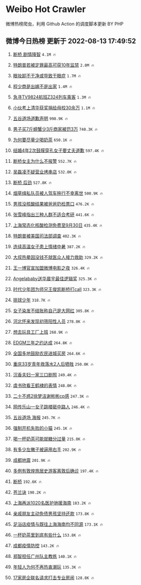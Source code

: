 # Weibo Hot Crawler 



微博热榜爬虫，利用 Github Action 的调度脚本更新 BY PHP 


## 微博今日热榜 更新于 2022-08-13 17:49:52 
1. [断桥 剧情降智](https://s.weibo.com/weibo?q=%E6%96%AD%E6%A1%A5%20%E5%89%A7%E6%83%85%E9%99%8D%E6%99%BA&Refer=top) `4.1M 🔥` 

1. [特朗普若被定罪最高可获10年监禁](https://s.weibo.com/weibo?q=%23%E7%89%B9%E6%9C%97%E6%99%AE%E8%8B%A5%E8%A2%AB%E5%AE%9A%E7%BD%AA%E6%9C%80%E9%AB%98%E5%8F%AF%E8%8E%B710%E5%B9%B4%E7%9B%91%E7%A6%81%23&Refer=top) `2.0M 🔥` 

1. [眼妆卸不干净或导致干眼症](https://s.weibo.com/weibo?q=%23%E7%9C%BC%E5%A6%86%E5%8D%B8%E4%B8%8D%E5%B9%B2%E5%87%80%E6%88%96%E5%AF%BC%E8%87%B4%E5%B9%B2%E7%9C%BC%E7%97%87%23&Refer=top) `1.7M 🔥` 

1. [程少商是出嫁不是出家](https://s.weibo.com/weibo?q=%23%E7%A8%8B%E5%B0%91%E5%95%86%E6%98%AF%E5%87%BA%E5%AB%81%E4%B8%8D%E6%98%AF%E5%87%BA%E5%AE%B6%23&Refer=top) `1.4M 🔥` 

1. [急寻TV9824航班Z324列车乘客](https://s.weibo.com/weibo?q=%23%E6%80%A5%E5%AF%BBTV9824%E8%88%AA%E7%8F%ADZ324%E5%88%97%E8%BD%A6%E4%B9%98%E5%AE%A2%23&Refer=top) `1.3M 🔥` 

1. [小伙考上清华获奖捐给母校30余万](https://s.weibo.com/weibo?q=%23%E5%B0%8F%E4%BC%99%E8%80%83%E4%B8%8A%E6%B8%85%E5%8D%8E%E8%8E%B7%E5%A5%96%E6%8D%90%E7%BB%99%E6%AF%8D%E6%A0%A130%E4%BD%99%E4%B8%87%23&Refer=top) `1.1M 🔥` 

1. [五谷道场道歉声明](https://s.weibo.com/weibo?q=%23%E4%BA%94%E8%B0%B7%E9%81%93%E5%9C%BA%E9%81%93%E6%AD%89%E5%A3%B0%E6%98%8E%23&Refer=top) `998.9K 🔥` 

1. [男子买7斤螃蟹少3斤商家被罚3万](https://s.weibo.com/weibo?q=%23%E7%94%B7%E5%AD%90%E4%B9%B07%E6%96%A4%E8%9E%83%E8%9F%B9%E5%B0%913%E6%96%A4%E5%95%86%E5%AE%B6%E8%A2%AB%E7%BD%9A3%E4%B8%87%23&Refer=top) `740.3K 🔥` 

1. [为何要尽量少喝奶茶](https://s.weibo.com/weibo?q=%23%E4%B8%BA%E4%BD%95%E8%A6%81%E5%B0%BD%E9%87%8F%E5%B0%91%E5%96%9D%E5%A5%B6%E8%8C%B6%23&Refer=top) `650.1K 🔥` 

1. [结婚4年2次鼓膜穿孔女子要丈夫道歉](https://s.weibo.com/weibo?q=%23%E7%BB%93%E5%A9%9A4%E5%B9%B42%E6%AC%A1%E9%BC%93%E8%86%9C%E7%A9%BF%E5%AD%94%E5%A5%B3%E5%AD%90%E8%A6%81%E4%B8%88%E5%A4%AB%E9%81%93%E6%AD%89%23&Refer=top) `597.4K 🔥` 

1. [断桥女主为什么不报警](https://s.weibo.com/weibo?q=%E6%96%AD%E6%A1%A5%E5%A5%B3%E4%B8%BB%E4%B8%BA%E4%BB%80%E4%B9%88%E4%B8%8D%E6%8A%A5%E8%AD%A6&Refer=top) `552.7K 🔥` 

1. [吴磊凌不疑营业烤串店](https://s.weibo.com/weibo?q=%23%E5%90%B4%E7%A3%8A%E5%87%8C%E4%B8%8D%E7%96%91%E8%90%A5%E4%B8%9A%E7%83%A4%E4%B8%B2%E5%BA%97%23&Refer=top) `532.0K 🔥` 

1. [断桥 后劲](https://s.weibo.com/weibo?q=%E6%96%AD%E6%A1%A5%20%E5%90%8E%E5%8A%B2&Refer=top) `527.8K 🔥` 

1. [烟草缉私队员被人驾车拖行不幸离世](https://s.weibo.com/weibo?q=%23%E7%83%9F%E8%8D%89%E7%BC%89%E7%A7%81%E9%98%9F%E5%91%98%E8%A2%AB%E4%BA%BA%E9%A9%BE%E8%BD%A6%E6%8B%96%E8%A1%8C%E4%B8%8D%E5%B9%B8%E7%A6%BB%E4%B8%96%23&Refer=top) `500.9K 🔥` 

1. [男孩没核酸结果被爸爸扔检票口](https://s.weibo.com/weibo?q=%23%E7%94%B7%E5%AD%A9%E6%B2%A1%E6%A0%B8%E9%85%B8%E7%BB%93%E6%9E%9C%E8%A2%AB%E7%88%B8%E7%88%B8%E6%89%94%E6%A3%80%E7%A5%A8%E5%8F%A3%23&Refer=top) `476.2K 🔥` 

1. [张雪峰指出三种人群不适合考研](https://s.weibo.com/weibo?q=%23%E5%BC%A0%E9%9B%AA%E5%B3%B0%E6%8C%87%E5%87%BA%E4%B8%89%E7%A7%8D%E4%BA%BA%E7%BE%A4%E4%B8%8D%E9%80%82%E5%90%88%E8%80%83%E7%A0%94%23&Refer=top) `441.6K 🔥` 

1. [上海常态化核酸检测免费至9月30日](https://s.weibo.com/weibo?q=%23%E4%B8%8A%E6%B5%B7%E5%B8%B8%E6%80%81%E5%8C%96%E6%A0%B8%E9%85%B8%E6%A3%80%E6%B5%8B%E5%85%8D%E8%B4%B9%E8%87%B39%E6%9C%8830%E6%97%A5%23&Refer=top) `435.4K 🔥` 

1. [特朗普被美国司法部调查](https://s.weibo.com/weibo?q=%23%E7%89%B9%E6%9C%97%E6%99%AE%E8%A2%AB%E7%BE%8E%E5%9B%BD%E5%8F%B8%E6%B3%95%E9%83%A8%E8%B0%83%E6%9F%A5%23&Refer=top) `402.3K 🔥` 

1. [连续高温女子患上情绪中暑](https://s.weibo.com/weibo?q=%23%E8%BF%9E%E7%BB%AD%E9%AB%98%E6%B8%A9%E5%A5%B3%E5%AD%90%E6%82%A3%E4%B8%8A%E6%83%85%E7%BB%AA%E4%B8%AD%E6%9A%91%23&Refer=top) `387.2K 🔥` 

1. [大叔热晕因没钱不就医众人接力救助](https://s.weibo.com/weibo?q=%23%E5%A4%A7%E5%8F%94%E7%83%AD%E6%99%95%E5%9B%A0%E6%B2%A1%E9%92%B1%E4%B8%8D%E5%B0%B1%E5%8C%BB%E4%BC%97%E4%BA%BA%E6%8E%A5%E5%8A%9B%E6%95%91%E5%8A%A9%23&Refer=top) `329.2K 🔥` 

1. [王一博官宣加盟微博电影之夜](https://s.weibo.com/weibo?q=%23%E7%8E%8B%E4%B8%80%E5%8D%9A%E5%AE%98%E5%AE%A3%E5%8A%A0%E7%9B%9F%E5%BE%AE%E5%8D%9A%E7%94%B5%E5%BD%B1%E4%B9%8B%E5%A4%9C%23&Refer=top) `326.4K 🔥` 

1. [Angelababy送华晨宇最佳逻辑奖](https://s.weibo.com/weibo?q=%23Angelababy%E9%80%81%E5%8D%8E%E6%99%A8%E5%AE%87%E6%9C%80%E4%BD%B3%E9%80%BB%E8%BE%91%E5%A5%96%23&Refer=top) `325.3K 🔥` 

1. [时代少年团为师兄王俊凯断桥打call](https://s.weibo.com/weibo?q=%23%E6%97%B6%E4%BB%A3%E5%B0%91%E5%B9%B4%E5%9B%A2%E4%B8%BA%E5%B8%88%E5%85%84%E7%8E%8B%E4%BF%8A%E5%87%AF%E6%96%AD%E6%A1%A5%E6%89%93call%23&Refer=top) `323.3K 🔥` 

1. [排球少年](https://s.weibo.com/weibo?q=%E6%8E%92%E7%90%83%E5%B0%91%E5%B9%B4&Refer=top) `318.7K 🔥` 

1. [女子染发不结账称自己是大网红](https://s.weibo.com/weibo?q=%23%E5%A5%B3%E5%AD%90%E6%9F%93%E5%8F%91%E4%B8%8D%E7%BB%93%E8%B4%A6%E7%A7%B0%E8%87%AA%E5%B7%B1%E6%98%AF%E5%A4%A7%E7%BD%91%E7%BA%A2%23&Refer=top) `305.8K 🔥` 

1. [河北怀来发现初筛阳性人员](https://s.weibo.com/weibo?q=%23%E6%B2%B3%E5%8C%97%E6%80%80%E6%9D%A5%E5%8F%91%E7%8E%B0%E5%88%9D%E7%AD%9B%E9%98%B3%E6%80%A7%E4%BA%BA%E5%91%98%23&Refer=top) `278.0K 🔥` 

1. [想去玩具工厂上班](https://s.weibo.com/weibo?q=%23%E6%83%B3%E5%8E%BB%E7%8E%A9%E5%85%B7%E5%B7%A5%E5%8E%82%E4%B8%8A%E7%8F%AD%23&Refer=top) `268.9K 🔥` 

1. [EDGM三年之约达成](https://s.weibo.com/weibo?q=%23EDGM%E4%B8%89%E5%B9%B4%E4%B9%8B%E7%BA%A6%E8%BE%BE%E6%88%90%23&Refer=top) `264.8K 🔥` 

1. [全国多地鼓励农民进城买房](https://s.weibo.com/weibo?q=%23%E5%85%A8%E5%9B%BD%E5%A4%9A%E5%9C%B0%E9%BC%93%E5%8A%B1%E5%86%9C%E6%B0%91%E8%BF%9B%E5%9F%8E%E4%B9%B0%E6%88%BF%23&Refer=top) `264.6K 🔥` 

1. [重庆33岁青年救落水2人后牺牲](https://s.weibo.com/weibo?q=%23%E9%87%8D%E5%BA%8633%E5%B2%81%E9%9D%92%E5%B9%B4%E6%95%91%E8%90%BD%E6%B0%B42%E4%BA%BA%E5%90%8E%E7%89%BA%E7%89%B2%23&Refer=top) `250.0K 🔥` 

1. [沉香夫妇一家三口剧照](https://s.weibo.com/weibo?q=%23%E6%B2%89%E9%A6%99%E5%A4%AB%E5%A6%87%E4%B8%80%E5%AE%B6%E4%B8%89%E5%8F%A3%E5%89%A7%E7%85%A7%23&Refer=top) `249.4K 🔥` 

1. [虞书欣看王鹤棣的表情](https://s.weibo.com/weibo?q=%23%E8%99%9E%E4%B9%A6%E6%AC%A3%E7%9C%8B%E7%8E%8B%E9%B9%A4%E6%A3%A3%E7%9A%84%E8%A1%A8%E6%83%85%23&Refer=top) `248.0K 🔥` 

1. [二十不惑2徐梦洁谢彬彬cp感](https://s.weibo.com/weibo?q=%23%E4%BA%8C%E5%8D%81%E4%B8%8D%E6%83%912%E5%BE%90%E6%A2%A6%E6%B4%81%E8%B0%A2%E5%BD%AC%E5%BD%ACcp%E6%84%9F%23&Refer=top) `247.3K 🔥` 

1. [网传乐山一女子跳楼砸中路人](https://s.weibo.com/weibo?q=%23%E7%BD%91%E4%BC%A0%E4%B9%90%E5%B1%B1%E4%B8%80%E5%A5%B3%E5%AD%90%E8%B7%B3%E6%A5%BC%E7%A0%B8%E4%B8%AD%E8%B7%AF%E4%BA%BA%23&Refer=top) `246.4K 🔥` 

1. [五谷道场 海报](https://s.weibo.com/weibo?q=%E4%BA%94%E8%B0%B7%E9%81%93%E5%9C%BA%20%E6%B5%B7%E6%8A%A5&Refer=top) `245.7K 🔥` 

1. [强制开机失败的小猫](https://s.weibo.com/weibo?q=%23%E5%BC%BA%E5%88%B6%E5%BC%80%E6%9C%BA%E5%A4%B1%E8%B4%A5%E7%9A%84%E5%B0%8F%E7%8C%AB%23&Refer=top) `245.1K 🔥` 

1. [喝一杯奶茶可能就糖分过量](https://s.weibo.com/weibo?q=%23%E5%96%9D%E4%B8%80%E6%9D%AF%E5%A5%B6%E8%8C%B6%E5%8F%AF%E8%83%BD%E5%B0%B1%E7%B3%96%E5%88%86%E8%BF%87%E9%87%8F%23&Refer=top) `215.0K 🔥` 

1. [有多少左撇子被逼用右手](https://s.weibo.com/weibo?q=%23%E6%9C%89%E5%A4%9A%E5%B0%91%E5%B7%A6%E6%92%87%E5%AD%90%E8%A2%AB%E9%80%BC%E7%94%A8%E5%8F%B3%E6%89%8B%23&Refer=top) `202.9K 🔥` 

1. [成都地震](https://s.weibo.com/weibo?q=%23%E6%88%90%E9%83%BD%E5%9C%B0%E9%9C%87%23&Refer=top) `201.9K 🔥` 

1. [多例有敦煌旅居史游客离敦后确诊](https://s.weibo.com/weibo?q=%23%E5%A4%9A%E4%BE%8B%E6%9C%89%E6%95%A6%E7%85%8C%E6%97%85%E5%B1%85%E5%8F%B2%E6%B8%B8%E5%AE%A2%E7%A6%BB%E6%95%A6%E5%90%8E%E7%A1%AE%E8%AF%8A%23&Refer=top) `197.4K 🔥` 

1. [断桥](https://s.weibo.com/weibo?q=%E6%96%AD%E6%A1%A5&Refer=top) `192.6K 🔥` 

1. [苍兰诀](https://s.weibo.com/weibo?q=%23%E8%8B%8D%E5%85%B0%E8%AF%80%23&Refer=top) `190.2K 🔥` 

1. [上海再派1020名医护驰援海南](https://s.weibo.com/weibo?q=%23%E4%B8%8A%E6%B5%B7%E5%86%8D%E6%B4%BE1020%E5%90%8D%E5%8C%BB%E6%8A%A4%E9%A9%B0%E6%8F%B4%E6%B5%B7%E5%8D%97%23&Refer=top) `183.2K 🔥` 

1. [亲戚朋友主动免债男孩坚持还款](https://s.weibo.com/weibo?q=%23%E4%BA%B2%E6%88%9A%E6%9C%8B%E5%8F%8B%E4%B8%BB%E5%8A%A8%E5%85%8D%E5%80%BA%E7%94%B7%E5%AD%A9%E5%9D%9A%E6%8C%81%E8%BF%98%E6%AC%BE%23&Refer=top) `173.8K 🔥` 

1. [足浴店疫情与既往上海海南均不同源](https://s.weibo.com/weibo?q=%23%E8%B6%B3%E6%B5%B4%E5%BA%97%E7%96%AB%E6%83%85%E4%B8%8E%E6%97%A2%E5%BE%80%E4%B8%8A%E6%B5%B7%E6%B5%B7%E5%8D%97%E5%9D%87%E4%B8%8D%E5%90%8C%E6%BA%90%23&Refer=top) `173.1K 🔥` 

1. [一杯奶茶里到底有些什么](https://s.weibo.com/weibo?q=%23%E4%B8%80%E6%9D%AF%E5%A5%B6%E8%8C%B6%E9%87%8C%E5%88%B0%E5%BA%95%E6%9C%89%E4%BA%9B%E4%BB%80%E4%B9%88%23&Refer=top) `153.8K 🔥` 

1. [成都疫情防控](https://s.weibo.com/weibo?q=%23%E6%88%90%E9%83%BD%E7%96%AB%E6%83%85%E9%98%B2%E6%8E%A7%23&Refer=top) `143.2K 🔥` 

1. [郑智担任广州队主教练](https://s.weibo.com/weibo?q=%23%E9%83%91%E6%99%BA%E6%8B%85%E4%BB%BB%E5%B9%BF%E5%B7%9E%E9%98%9F%E4%B8%BB%E6%95%99%E7%BB%83%23&Refer=top) `140.1K 🔥` 

1. [年轻人为何不再热衷潮玩](https://s.weibo.com/weibo?q=%23%E5%B9%B4%E8%BD%BB%E4%BA%BA%E4%B8%BA%E4%BD%95%E4%B8%8D%E5%86%8D%E7%83%AD%E8%A1%B7%E6%BD%AE%E7%8E%A9%23&Refer=top) `135.3K 🔥` 

1. [17家房企联名请求打击专业房闹](https://s.weibo.com/weibo?q=%2317%E5%AE%B6%E6%88%BF%E4%BC%81%E8%81%94%E5%90%8D%E8%AF%B7%E6%B1%82%E6%89%93%E5%87%BB%E4%B8%93%E4%B8%9A%E6%88%BF%E9%97%B9%23&Refer=top) `128.8K 🔥` 

